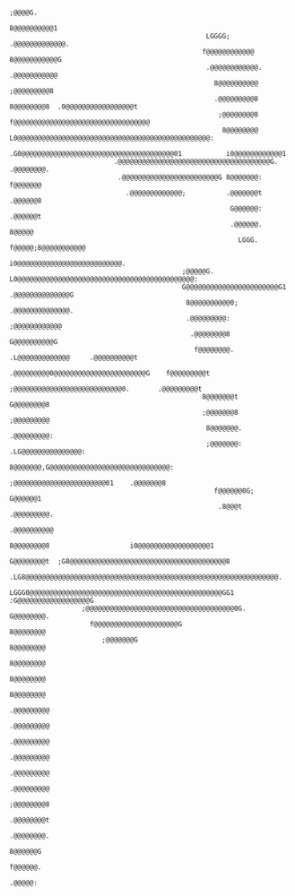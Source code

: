                                     
                                                                                    ;@@@@G.                                                             
                                                                                    8@@@@@@@@@@1                                                        
                                                     LGGGG;                         .@@@@@@@@@@@@@.                                                     
                                                    f@@@@@@@@@@@@                    8@@@@@@@@@@@G                                                      
                                                     .@@@@@@@@@@@@.                 .@@@@@@@@@@@                                                        
                                                       8@@@@@@@@@@                  ;@@@@@@@@@8                                                         
                                                       .@@@@@@@@@8                  8@@@@@@@@8  .0@@@@@@@@@@@@@@@@@t                                    
                                                        ;@@@@@@@@8                 f@@@@@@@@@@@@@@@@@@@@@@@@@@@@@@@@@@                                  
                                                         8@@@@@@@@   L0@@@@@@@@@@@@@@@@@@@@@@@@@@@@@@@@@@@@@@@@@@@@@@@@:                                
                                                  .G0@@@@@@@@@@@@@@@@@@@@@@@@@@@@@@@@@@@@@@01           i0@@@@@@@@@@@@1                                 
                              .@@@@@@@@@@@@@@@@@@@@@@@@@@@@@@@@@@@@@@G.          .@@@@@@@@.                                                             
                               .@@@@@@@@@@@@@@@@@@@@@@@@G 8@@@@@@@:              f@@@@@@@                                                               
                                 .@@@@@@@@@@@@@;          .@@@@@@@t             .@@@@@@8                                                                
                                                           G@@@@@@:            .@@@@@@t                                                                 
                                                           .@@@@@@.            8@@@@@                                                                   
                                                             LGGG.            f@@@@@;8@@@@@@@@@@@                                                       
                                                                         i0@@@@@@@@@@@@@@@@@@@@@@@@@@.                                                  
                                               ;@@@@@G.   L0@@@@@@@@@@@@@@@@@@@@@@@@@@@@@@@@@@@@@@@@@@@@:                                               
                                               G@@@@@@@@@@@@@@@@@@@@@@@G1                 .@@@@@@@@@@@@@@G                                              
                                                8@@@@@@@@@@0;                             .@@@@@@@@@@@@@@.                                              
                                                .@@@@@@@@@:                               ;@@@@@@@@@@@@                                                 
                                                 .@@@@@@@@8                               G@@@@@@@@@@G                                                  
                                                  f@@@@@@@@.         .L@@@@@@@@@@@@@     .@@@@@@@@@@t                                                   
                                                  .@@@@@@@@@0@@@@@@@@@@@@@@@@@@@@@@@G    f@@@@@@@@@t                                                    
                                                   ;@@@@@@@@@@@@@@@@@@@@@@@@@@@0.       .@@@@@@@@@t                                                     
                                                    8@@@@@@@t                           G@@@@@@@@8                                                      
                                                    ;@@@@@@@8                          ;@@@@@@@@@                                                       
                                                     8@@@@@@@.                        .@@@@@@@@@:                                                       
                                                     ;@@@@@@@:               .LG@@@@@@@@@@@@@@@:                                                        
                                                      8@@@@@@@,G@@@@@@@@@@@@@@@@@@@@@@@@@@@@@@:                                                         
                                                      ;@@@@@@@@@@@@@@@@@@@@@@@01    .@@@@@@@8                                                           
                                                       f@@@@@@0G;  G@@@@@@1                                                                             
                                                        .8@@@t     .@@@@@@@@@.                                                                          
                                                                   .@@@@@@@@@@                                                                          
                                                                    8@@@@@@@@8                    i0@@@@@@@@@@@@@@@@@@1                                 
                                                                    G@@@@@@@@t  ;G8@@@@@@@@@@@@@@@@@@@@@@@@@@@@@@@@@@@@@@@8                             
                                                          .LG8@@@@@@@@@@@@@@@@@@@@@@@@@@@@@@@@@@@@@@@@@@@@@@@@@@@@@@@@@@@@@@@.                          
                             LGGG0@@@@@@@@@@@@@@@@@@@@@@@@@@@@@@@@@@@@@@@@@@@@@@@@GG1                    :G@@@@@@@@@@@@@@@@@@G                          
                      ;@@@@@@@@@@@@@@@@@@@@@@@@@@@@@@@@@@@@@0G.     G@@@@@@@@.                                                                          
                        f@@@@@@@@@@@@@@@@@@@@@G                     8@@@@@@@@                                                                           
                           ;@@@@@@@G                                8@@@@@@@@                                                                           
                                                                    8@@@@@@@@                                                                           
                                                                    8@@@@@@@@                                                                           
                                                                    8@@@@@@@@                                                                           
                                                                   .@@@@@@@@@                                                                           
                                                                   .@@@@@@@@@                                                                           
                                                                   .@@@@@@@@@                                                                           
                                                                   .@@@@@@@@@                                                                           
                                                                   .@@@@@@@@@                                                                           
                                                                   .@@@@@@@@@                                                                           
                                                                   ;@@@@@@@@8                                                                           
                                                                   .@@@@@@@@t                                                                           
                                                                   .@@@@@@@@.                                                                           
                                                                    8@@@@@@G                                                                            
                                                                    f@@@@@@.                                                                            
                                                                    .@@@@@:                                          
